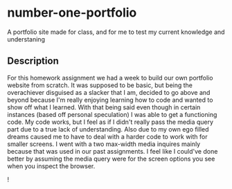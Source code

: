 # number-one-portfolio
A portfolio site made for class, and for me to test my current knowledge and understaning 

## Description
For this homework assignment we had a week to build our own portfolio website from scratch. It was supposed to be basic, but being the overachiever disguised as a slacker that I am, decided to go above and beyond because I'm really enjoying learning how to code and wanted to show off what I learned. With that being said even though in certain instances (based off personal speculation) I was able to get a functioning code. My code works, but I feel as if I didn't really pass the media query part due to a true lack of understanding. Also due to my own ego filled dreams caused me to have to deal with a harder code to work with for smaller screens. I went with a two max-width media inquires mainly because that was used in our past assignments. I feel like I could've done better by assuming the media query were for the screen options you see when you inspect the browser.

!

